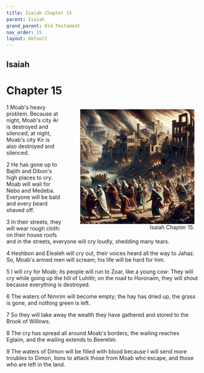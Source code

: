 ```yaml
---
title: Isaiah Chapter 15
parent: Isaiah
grand_parent: Old Testament
nav_order: 15
layout: default
---
```


## Isaiah

# Chapter 15

<figure style="float: right; margin-right: 10px;">
    <img src="/assets/Image/Isaiah/500/15.jpg" alt="Isaiah Chapter 15" style="width: 300px; height: 300px; float: right;padding-left: 10px;"/>
    <figcaption style="clear: both;text-align: right;">Isaiah Chapter 15.</figcaption>
</figure>
1 Moab's heavy problem. Because at night, Moab's city Ar is destroyed and silenced; at night, Moab's city Kir is also destroyed and silenced.

2 He has gone up to Bajith and Dibon's high places to cry. Moab will wail for Nebo and Medeba. Everyone will be bald and every beard shaved off.

3 In their streets, they will wear rough cloth: on their house roofs and in the streets, everyone will cry loudly, shedding many tears.

4 Heshbon and Elealeh will cry out, their voices heard all the way to Jahaz. So, Moab's armed men will scream; his life will be hard for him.

5 I will cry for Moab; its people will run to Zoar, like a young cow: They will cry while going up the hill of Luhith; on the road to Horonaim, they will shout because everything is destroyed.

6 The waters of Nimrim will become empty; the hay has dried up, the grass is gone, and nothing green is left.

7 So they will take away the wealth they have gathered and stored to the Brook of Willows.

8 The cry has spread all around Moab's borders; the wailing reaches Eglaim, and the wailing extends to Beerelim.

9 The waters of Dimon will be filled with blood because I will send more troubles to Dimon, lions to attack those from Moab who escape, and those who are left in the land.


